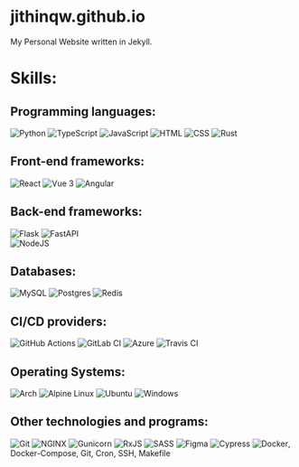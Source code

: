 # jithinqw.github.io

My Personal Website written in Jekyll.


# Skills:
## Programming languages:

<div>

![Python](https://img.shields.io/badge/python-3670A0?style=flat&logo=python&logoColor=ffdd54) 
![TypeScript](https://img.shields.io/badge/typescript-%23007ACC.svg?style=flat&logo=typescript&logoColor=white) 
![JavaScript](https://img.shields.io/badge/javascript-%23323330.svg?style=flat&logo=javascript&logoColor=%23F7DF1E) 
![HTML](https://img.shields.io/badge/html5-%23E34F26.svg?style=flat&logo=html5&logoColor=white) 
![CSS](https://img.shields.io/badge/css3-%231572B6.svg?style=flat&logo=css3&logoColor=white) 
![Rust](https://img.shields.io/badge/Rust-000?logo=rust&logoColor=fff&style=flat)

</div>

## Front-end frameworks:

<div>

![React](https://img.shields.io/badge/react-%2320232a.svg?style=flat&logo=react&logoColor=%2361DAFB) 
![Vue 3](https://img.shields.io/badge/vuejs-%2335495e.svg?style=flat&logo=vuedotjs&logoColor=%234FC08D) 
![Angular](https://img.shields.io/badge/angular-%23DD0031.svg?style=flat&logo=angular&logoColor=white)

</div>

## Back-end frameworks:

<div>

![Flask](https://img.shields.io/badge/flask-%23000.svg?style=flat&logo=flask&logoColor=white) 
![FastAPI](https://img.shields.io/badge/FastAPI-005571?style=flat&logo=fastapi)  
![NodeJS](https://img.shields.io/badge/node.js-6DA55F?style=flat&logo=node.js&logoColor=white)

</div>

## Databases:

<div>

![MySQL](https://img.shields.io/badge/mysql-%2300f.svg?style=flat&logo=mysql&logoColor=white) ![Postgres](https://img.shields.io/badge/postgres-%23316192.svg?style=flat&logo=postgresql&logoColor=white) ![Redis](https://img.shields.io/badge/redis-%23DD0031.svg?&style=flat&logo=redis&logoColor=white)

</div>

## CI/CD providers:

<div>

![GitHub Actions](https://img.shields.io/badge/github%20actions-%232671E5.svg?style=flat&logo=githubactions&logoColor=white) ![GitLab CI](https://img.shields.io/badge/gitlab%20ci-%23181717.svg?style=flat&logo=gitlab&logoColor=white) ![Azure](https://img.shields.io/badge/azure-%230072C6.svg?style=flat&logo=microsoftazure&logoColor=white) ![Travis CI](https://img.shields.io/badge/travis%20ci-%232B2F33.svg?style=flat&logo=travis&logoColor=white)

</div>

## Operating Systems:

<div>

![Arch](https://img.shields.io/badge/Arch%20Linux-1793D1?logo=arch-linux&logoColor=fff&style=flat) 
![Alpine Linux](https://img.shields.io/badge/Alpine_Linux-%230D597F.svg?style=flat&logo=alpine-linux&logoColor=white) 
![Ubuntu](https://img.shields.io/badge/Ubuntu-E95420?style=flat&logo=ubuntu&logoColor=white) 
![Windows](https://img.shields.io/badge/Windows-0078D6?style=flat&logo=windows&logoColor=white)

</div>

## Other technologies and programs:

<div>

![Git](https://img.shields.io/badge/git-%23F05033.svg?style=flat&logo=git&logoColor=white) 
![NGINX](https://img.shields.io/badge/nginx-%23009639.svg?style=flat&logo=nginx&logoColor=white) 
![Gunicorn](https://img.shields.io/badge/gunicorn-%298729.svg?style=flat&logo=gunicorn&logoColor=white) 
![RxJS](https://img.shields.io/badge/rxjs-%23B7178C.svg?style=flat&logo=reactivex&logoColor=white) 
![SASS](https://img.shields.io/badge/SASS-hotpink.svg?style=flat&logo=SASS&logoColor=white) 
![Figma](https://img.shields.io/badge/figma-%23F24E1E.svg?style=flat&logo=figma&logoColor=white) 
![Cypress](https://img.shields.io/badge/-cypress-%23E5E5E5?style=flat&logo=cypress&logoColor=058a5e) 
![Docker](https://img.shields.io/badge/docker-%230db7ed.svg?style=flat&logo=docker&logoColor=white), Docker-Compose, Git, Cron, SSH, Makefile

</div>